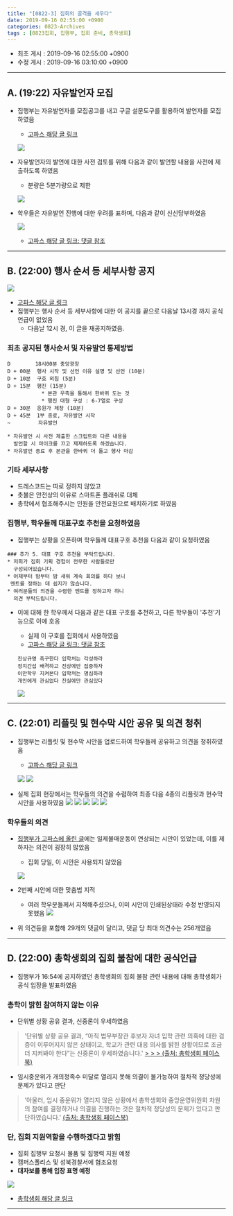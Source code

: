```yaml
---
title: "[0822-3] 집회의 골격을 세우다"
date: 2019-09-16 02:55:00 +0900
categories: 0823-Archives
tags : [0823집회, 집행부, 집회 준비, 총학생회]
---
```


* 최초 게시 : 2019-09-16 02:55:00 +0900
* 수정 게시 : 2019-09-16 03:10:00 +0900

-----
## A. (19:22) 자유발언자 모집
* 집행부는 자유발언자를 모집공고를 내고 구글 설문도구를 활용하여 발언자를 모집하였음
    * [고파스 해당 글 링크](https://www.koreapas.com/bbs/view.php?id=tiger&page=1&sn1=&divpage=61&sn=on&ss=off&sc=off&keyword=%BE%F0%C1%A6%C3%B6%B5%E9%B7%A1&tagkeyword=%BE%F0%C1%A6%C3%B6%B5%E9%B7%A1&select_arrange=headnum&desc=asc&no=329608)

    ![](/asset/image/2019-08-22/p3/speech1-v2.png)

* 자유발언자의 발언에 대한 사전 검토를 위해 다음과 같이 발언할 내용을 사전에 제출하도록 하였음
    * 분량은 5분가량으로 제한

    ![](/asset/image/2019-08-22/p3/speech2.png)

* 학우들은 자유발언 진행에 대한 우려를 표하며, 다음과 같이 신신당부하였음

    ![](/asset/image/2019-08-22/p3/p1.png)
    * [고파스 해당 글 링크: 댓글 참조](https://www.koreapas.com/bbs/view.php?id=tiger&page=1&sn1=&divpage=61&sn=on&ss=off&sc=off&keyword=%BE%F0%C1%A6%C3%B6%B5%E9%B7%A1&tagkeyword=%BE%F0%C1%A6%C3%B6%B5%E9%B7%A1&select_arrange=headnum&desc=asc&no=329608)

---
## B. (22:00) 행사 순서 등 세부사항 공지
![](/asset/image/2019-08-22/p3/p2.png)

* [고파스 해당 글 링크](https://www.koreapas.com/bbs/view.php?id=tiger&page=1&sn1=&divpage=61&sn=on&ss=off&sc=off&keyword=%BE%F0%C1%A6%C3%B6%B5%E9%B7%A1&tagkeyword=%BE%F0%C1%A6%C3%B6%B5%E9%B7%A1&select_arrange=headnum&desc=asc&no=329641)
* 집행부는 행사 순서 등 세부사항에 대한 이 공지를 끝으로 다음날 13시경 까지 공식 언급이 없었음
    * 다음날 12시 경, 이 글을 재공지하였음.


### 최초 공지된 행사순서 및 자유발언 통제방법
```
D        18시00분 중앙광장
D + 00분  행사 시작 및 선언 이유 설명 및 선언 (10분)
D + 10분  구호 외침 (5분)
D + 15분  행진 (15분)
           * 본관 우측을 통해서 한바퀴 도는 것
           * 행진 대형 구성 : 6-7열로 구성
D + 30분  응원가 제창 (10분)
D + 45분  1부 종료, 자유발언 시작  
~         자유발언

* 자유발언 시 사전 제출한 스크립트와 다른 내용을 
  발언할 시 마이크를 끄고 제제하도록 하겠습니다.
* 자유발언 종료 후 본관을 한바퀴 더 돌고 행사 마감
```

### 기타 세부사항
* 드레스코드는 따로 정하지 않았고
* 촛불은 안전상의 이유로 스마트폰 플래쉬로 대체
* 총학에서 협조해주시는 인원을 안전요원으로 배치하기로 하였음


### 집행부, 학우들께 대표구호 추천을 요청하였음
* 집행부는 상황을 오픈하며 학우들께 대표구호 추천을 다음과 같이 요청하였음

```
### 추가 5. 대표 구호 추천을 부탁드립니다.
* 저희가 집회 기획 경험이 전무한 사람들로만 
  구성되어있습니다.
* 어제부터 밤부터 밤 새워 계속 회의를 하다 보니
 멘트를 정하는 데 쉽지가 않습니다.
* 여러분들의 의견을 수렴한 멘트를 정하고자 하니 
  의견 부탁드립니다.
```

* 이에 대해 한 학우께서 다음과 같은 대표 구호를 추천하고, 다른 학우들이 '추천'기능으로 이에 호응
    * 실제 이 구호를 집회에서 사용하였음
    * [고파스 해당 글 링크: 댓글 참조](https://www.koreapas.com/bbs/view.php?id=tiger&page=1&sn1=&divpage=61&sn=on&ss=off&sc=off&keyword=%BE%F0%C1%A6%C3%B6%B5%E9%B7%A1&tagkeyword=%BE%F0%C1%A6%C3%B6%B5%E9%B7%A1&select_arrange=headnum&desc=asc&no=329641)
    
    ```
    진상규명 촉구한다 입학처는 각성하라
    정치간섭 배격하고 진상에만 집중하자 
    이만학우 지켜본다 입학처는 명심하라
    개인에게 관심없다 진실에만 관심있다
    ```

    ![](/asset/image/2019-08-22/p3/p2-c1.png)


----
## C. (22:01) 리플릿 및 현수막 시안 공유 및 의견 청취
* 집행부는 리플릿 및 현수막 시안을 업로드하여 학우들께 공유하고 의견을 청취하였음
    * [고파스 해당 글 링크](https://www.koreapas.com/bbs/view.php?id=tiger&page=1&sn1=&divpage=61&sn=on&ss=off&sc=off&keyword=%BE%F0%C1%A6%C3%B6%B5%E9%B7%A1&tagkeyword=%BE%F0%C1%A6%C3%B6%B5%E9%B7%A1&select_arrange=headnum&desc=asc&no=329642)

    ![](/asset/image/2019-08-22/p3/p3-1.png)
    ![](/asset/image/2019-08-22/p3/p3-2.png)


* 실제 집회 현장에서는 학우들의 의견을 수렴하여 최종 다음 4종의 리플릿과 현수막 시안을 사용하였음
![](/asset/image/2019-08-22/p3/s2.jpg)
![](/asset/image/2019-08-22/p3/s3.jpg)
![](/asset/image/2019-08-22/p3/s4.jpg)
![](/asset/image/2019-08-22/p3/s5.jpg)
![](/asset/image/2019-08-22/p3/s6.jpg)


### 학우들의 의견
* [집행부가 고파스에 올린 글](https://www.koreapas.com/bbs/view.php?id=tiger&page=1&sn1=&divpage=61&sn=on&ss=off&sc=off&keyword=%BE%F0%C1%A6%C3%B6%B5%E9%B7%A1&tagkeyword=%BE%F0%C1%A6%C3%B6%B5%E9%B7%A1&select_arrange=headnum&desc=asc&no=329642)에는 일제불매운동이 연상되는 시안이 있었는데, 이를 제하자는 의견이 굉장히 많았음
    * 집회 당일, 이 시안은 사용되지 않았음

    ![](/asset/image/2019-08-22/p3/p3-c1.png)

* 2번째 시안에 대한 맞춤법 지적
    * 여러 학우분들께서 지적해주셨으나, 이미 시안이 인쇄된상태라 수정 반영되지 못했음
    ![](/asset/image/2019-08-22/p3/p3-c2.png)

* 위 의견등을 포함해 29개의 댓글이 달리고, 댓글 당 최대 의견수는 256개였음

------
## D. (22:00) 총학생회의 집회 불참에 대한 공식언급 
* 집행부가 16:54에 공지하였던 총학생회의 집회 불참 관련 내용에 대해 총학생회가 공식 입장을 발표하였음

### 총학이 밝힌 참여하지 않는 이유
* 단위별 상황 공유 결과, 신중론이 우세하였음
 > '단위별 상황 공유 결과, “아직 법무부장관 후보자 자녀 입학 관련 의혹에 대한 검증이 이루어지지 않은 상태이고, 학교가 관련 대응 의사를 밝힌 상황이므로 조금 더 지켜봐야 한다”는 신중론이 우세하였습니다.' [> > > (출처: 총학생회 페이스북)](https://www.facebook.com/KUStudentUnion/posts/2612655645465800)

* 임시중운위가 개의정족수 미달로 열리지 못해 의결이 불가능하여 절차적 정당성에 문제가 있다고 판단
 > '아울러, 임시 중운위가 열리지 않은 상황에서 총학생회와 중앙운영위원회 차원의 참여를 결정하거나 의결을 진행하는 것은 절차적 정당성의 문제가 있다고 판단하였습니다.'
 > [(출처: 총학생회 페이스북)](https://www.facebook.com/KUStudentUnion/posts/2612655645465800)

### 단, 집회 지원역할을 수행하겠다고 밝힘
* 집회 집행부 요청시 물품 및 집행력 지원 예정
* 캠퍼스폴리스 및 성북경찰서에 협조요청
* **대자보를 통해 입장 표명 예정**

![](/asset/image/2019-08-22/p3/f1.png)
* [총학생회 해당 글 링크](https://www.facebook.com/KUStudentUnion/posts/2612655645465800)


-----

